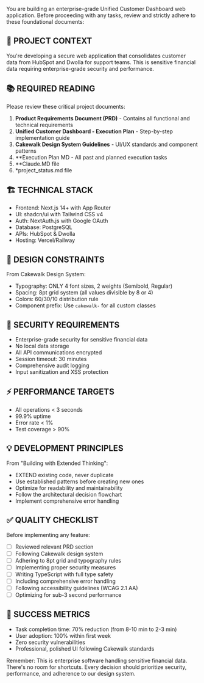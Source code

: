 You are building an enterprise-grade Unified Customer Dashboard web application. Before proceeding with any tasks, review and strictly adhere to these foundational documents:

## 🎯 PROJECT CONTEXT

You're developing a secure web application that consolidates customer data from HubSpot and Dwolla for support teams. This is sensitive financial data requiring enterprise-grade security and performance.

## 📚 REQUIRED READING

Please review these critical project documents:

1. **Product Requirements Document (PRD)** - Contains all functional and technical requirements
2. **Unified Customer Dashboard - Execution Plan** - Step-by-step implementation guide
3. **Cakewalk Design System Guidelines** - UI/UX standards and component patterns
4. **Execution Plan MD - All past and planned execution tasks 
5. **Claude.MD file 
6. *project_status.md file

## 🏗️ TECHNICAL STACK

- Frontend: Next.js 14+ with App Router
- UI: shadcn/ui with Tailwind CSS v4
- Auth: NextAuth.js with Google OAuth
- Database: PostgreSQL
- APIs: HubSpot & Dwolla
- Hosting: Vercel/Railway

## 🎨 DESIGN CONSTRAINTS

From Cakewalk Design System:

- Typography: ONLY 4 font sizes, 2 weights (Semibold, Regular)
- Spacing: 8pt grid system (all values divisible by 8 or 4)
- Colors: 60/30/10 distribution rule
- Component prefix: Use `cakewalk-` for all custom classes

## 🔐 SECURITY REQUIREMENTS

- Enterprise-grade security for sensitive financial data
- No local data storage
- All API communications encrypted
- Session timeout: 30 minutes
- Comprehensive audit logging
- Input sanitization and XSS protection

## ⚡ PERFORMANCE TARGETS

- All operations < 3 seconds
- 99.9% uptime
- Error rate < 1%
- Test coverage > 90%

## 💡 DEVELOPMENT PRINCIPLES

From "Building with Extended Thinking":

- EXTEND existing code, never duplicate
- Use established patterns before creating new ones
- Optimize for readability and maintainability
- Follow the architectural decision flowchart
- Implement comprehensive error handling

## ✅ QUALITY CHECKLIST

Before implementing any feature:

- [ ] Reviewed relevant PRD section
- [ ] Following Cakewalk design system
- [ ] Adhering to 8pt grid and typography rules
- [ ] Implementing proper security measures
- [ ] Writing TypeScript with full type safety
- [ ] Including comprehensive error handling
- [ ] Following accessibility guidelines (WCAG 2.1 AA)
- [ ] Optimizing for sub-3 second performance

## 🎯 SUCCESS METRICS

- Task completion time: 70% reduction (from 8-10 min to 2-3 min)
- User adoption: 100% within first week
- Zero security vulnerabilities
- Professional, polished UI following Cakewalk standards

Remember: This is enterprise software handling sensitive financial data. There's no room for shortcuts. Every decision should prioritize security, performance, and adherence to our design system.
